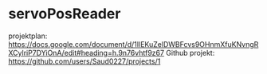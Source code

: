 # servoPosReader


projektplan: https://docs.google.com/document/d/1IlEKuZelDWBFcvs9OHnmXfuKNvngRXCylriP7DYiOnA/edit#heading=h.9n76vhtf9z67
Github projekt: https://github.com/users/Saud0227/projects/1
